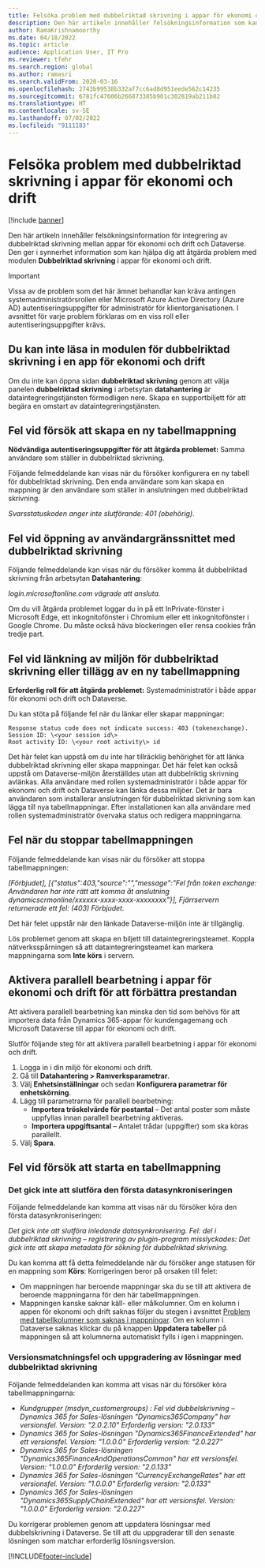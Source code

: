 ```yaml
---
title: Felsöka problem med dubbelriktad skrivning i appar för ekonomi och drift
description: Den här artikeln innehåller felsökningsinformation som kan hjälpa dig att åtgärda problem med dubbelriktad skrivning i appar för ekonomi och drift.
author: RamaKrishnamoorthy
ms.date: 04/18/2022
ms.topic: article
audience: Application User, IT Pro
ms.reviewer: tfehr
ms.search.region: global
ms.author: ramasri
ms.search.validFrom: 2020-03-16
ms.openlocfilehash: 2743b99538b332af7cc6ad8d951eede562c14235
ms.sourcegitcommit: 6781fc47606b266873385b901c302819ab211b82
ms.translationtype: HT
ms.contentlocale: sv-SE
ms.lasthandoff: 07/02/2022
ms.locfileid: "9111183"
---
```

# <a name="troubleshoot-dual-write-issues-in-finance-and-operations-apps"></a>Felsöka problem med dubbelriktad skrivning i appar för ekonomi och drift

[!include [banner](../../includes/banner.md)]



Den här artikeln innehåller felsökningsinformation för integrering av dubbelriktad skrivning mellan appar för ekonomi och drift och Dataverse. Den ger i synnerhet information som kan hjälpa dig att åtgärda problem med modulen **Dubbelriktad skrivning** i appar för ekonomi och drift.

> [!IMPORTANT]
> Vissa av de problem som det här ämnet behandlar kan kräva antingen systemadministratörsrollen eller Microsoft Azure Active Directory (Azure AD) autentiseringsuppgifter för administratör för klientorganisationen. I avsnittet för varje problem förklaras om en viss roll eller autentiseringsuppgifter krävs.

## <a name="you-cant-load-the-dual-write-module-in-a-finance-and-operations-app"></a>Du kan inte läsa in modulen för dubbelriktad skrivning i en app för ekonomi och drift

Om du inte kan öppna sidan **dubbelriktad skrivning** genom att välja panelen **dubbelriktad skrivning** i arbetsytan **datahantering** är dataintegreringstjänsten förmodligen nere. Skapa en supportbiljett för att begära en omstart av dataintegreringstjänsten.

## <a name="error-when-you-try-to-create-a-new-table-map"></a>Fel vid försök att skapa en ny tabellmappning

**Nödvändiga autentiseringsuppgifter för att åtgärda problemet:** Samma användare som ställer in dubbelriktad skrivning.

Följande felmeddelande kan visas när du försöker konfigurera en ny tabell för dubbelriktad skrivning. Den enda användare som kan skapa en mappning är den användare som ställer in anslutningen med dubbelriktad skrivning.

*Svarsstatuskoden anger inte slutförande: 401 (obehörig)*.

## <a name="error-when-you-open-the-dual-write-user-interface"></a>Fel vid öppning av användargränssnittet med dubbelriktad skrivning

Följande felmeddelande kan visas när du försöker komma åt dubbelriktad skrivning från arbetsytan **Datahantering**:

*login.microsoftonline.com vägrade att ansluta.*

Om du vill åtgärda problemet loggar du in på ett InPrivate-fönster i Microsoft Edge, ett inkognitofönster i Chromium eller ett inkognitofönster i Google Chrome. Du måste också häva blockeringen eller rensa cookies från tredje part.

## <a name="error-when-you-link-the-environment-for-dual-write-or-add-a-new-table-mapping"></a>Fel vid länkning av miljön för dubbelriktad skrivning eller tillägg av en ny tabellmappning

**Erforderlig roll för att åtgärda problemet:** Systemadministratör i både appar för ekonomi och drift och Dataverse.

Du kan stöta på följande fel när du länkar eller skapar mappningar:

```dos
Response status code does not indicate success: 403 (tokenexchange).
Session ID: \<your session id\>
Root activity ID: \<your root activity\> id
```

Det här felet kan uppstå om du inte har tillräcklig behörighet för att länka dubbelriktad skrivning eller skapa mappningar. Det här felet kan också uppstå om Dataverse-miljön återställdes utan att dubbelriktig skrivning avlänkas. Alla användare med rollen systemadministratör i både appar för ekonomi och drift och Dataverse kan länka dessa miljöer. Det är bara användaren som installerar anslutningen för dubbelriktad skrivning som kan lägga till nya tabellmappningar. Efter installationen kan alla användare med rollen systemadministratör övervaka status och redigera mappningarna.

## <a name="error-when-you-stop-the-table-mapping"></a>Fel när du stoppar tabellmappningen

Följande felmeddelande kan visas när du försöker att stoppa tabellmappningen:

*\[Förbjudet\], \[{"status":403,"source":"","message":"Fel från token exchange: Användaren har inte rätt att komma åt anslutning dynamicscrmonline/xxxxxx-xxxx-xxxx-xxxxxxxx"}\], Fjärrservern returnerade ett fel: (403) Förbjudet.*

Det här felet uppstår när den länkade Dataverse-miljön inte är tillgänglig.

Lös problemet genom att skapa en biljett till dataintegreringsteamet. Koppla nätverksspårningen så att dataintegreringsteamet kan markera mappningarna som **Inte körs** i servern.

## <a name="enable-parallel-processing-in-finance-and-operations-apps-to-improve-performance"></a>Aktivera parallell bearbetning i appar för ekonomi och drift för att förbättra prestandan

Att aktivera parallell bearbetning kan minska den tid som behövs för att importera data från Dynamics 365-appar för kundengagemang och Microsoft Dataverse till appar för ekonomi och drift. 

Slutför följande steg för att aktivera parallell bearbetning i appar för ekonomi och drift.

1. Logga in i din miljö för ekonomi och drift.
2. Gå till **Datahantering > Ramverksparametrar**.
3. Välj **Enhetsinställningar** och sedan **Konfigurera parametrar för enhetskörning**.
4. Lägg till parametrarna för parallell bearbetning:
    - **Importera tröskelvärde för postantal** – Det antal poster som måste uppfyllas innan parallell bearbetning aktiveras.
    - **Importera uppgiftsantal** – Antalet trådar (uppgifter) som ska köras parallellt.
5. Välj **Spara**.


## <a name="errors-while-trying-to-start-a-table-mapping"></a>Fel vid försök att starta en tabellmappning

### <a name="unable-to-complete-initial-data-sync"></a>Det gick inte att slutföra den första datasynkroniseringen

Följande felmeddelande kan komma att visas när du försöker köra den första datasynkroniseringen:

*Det gick inte att slutföra inledande datasynkronisering. Fel: del i dubbelriktad skrivning – registrering av plugin-program misslyckades: Det gick inte att skapa metadata för sökning för dubbelriktad skrivning.*

Du kan komma att få detta felmeddelande när du försöker ange statusen för en mappning som **Körs**: Korrigeringen beror på orsaken till felet:

+ Om mappningen har beroende mappningar ska du se till att aktivera de beroende mappningarna för den här tabellmappningen.
+ Mappningen kanske saknar käll- eller målkolumner. Om en kolumn i appen för ekonomi och drift saknas följer du stegen i avsnittet [Problem med tabellkolumner som saknas i mappningar](dual-write-troubleshooting-finops-upgrades.md#missing-table-columns-issue-on-maps). Om en kolumn i Dataverse saknas klickar du på knappen **Uppdatera tabeller** på mappningen så att kolumnerna automatiskt fylls i igen i mappningen.

### <a name="version-mismatch-error-and-upgrading-dual-write-solutions"></a>Versionsmatchningsfel och uppgradering av lösningar med dubbelriktad skrivning

Följande felmeddelanden kan komma att visas när du försöker köra tabellmappningarna:

+ *Kundgrupper (msdyn_customergroups) : Fel vid dubbelskrivning – Dynamics 365 for Sales-lösningen "Dynamics365Company" har versionsfel. Version: "2.0.2.10" Erforderlig version: "2.0.133"*
+ *Dynamics 365 for Sales-lösningen "Dynamics365FinanceExtended" har ett versionsfel. Version: "1.0.0.0" Erforderlig version: "2.0.227"*
+ *Dynamics 365 for Sales-lösningen "Dynamics365FinanceAndOperationsCommon" har ett versionsfel. Version: "1.0.0.0" Erforderlig version: "2.0.133"*
+ *Dynamics 365 for Sales-lösningen "CurrencyExchangeRates" har ett versionsfel. Version: "1.0.0.0" Erforderlig version: "2.0.133"*
+ *Dynamics 365 for Sales-lösningen "Dynamics365SupplyChainExtended" har ett versionsfel. Version: "1.0.0.0" Erforderlig version: "2.0.227"*

Du korrigerar problemen genom att uppdatera lösningsar med dubbelskrivning i Dataverse. Se till att du uppgraderar till den senaste lösningen som matchar erforderlig lösningsversion.

[!INCLUDE[footer-include](../../../../includes/footer-banner.md)]

